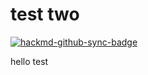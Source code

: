 # test two

[![hackmd-github-sync-badge](https://hackmd.io/2vqGDee9RtWIIM_9gSN41Q/badge)](https://hackmd.io/2vqGDee9RtWIIM_9gSN41Q)

hello test